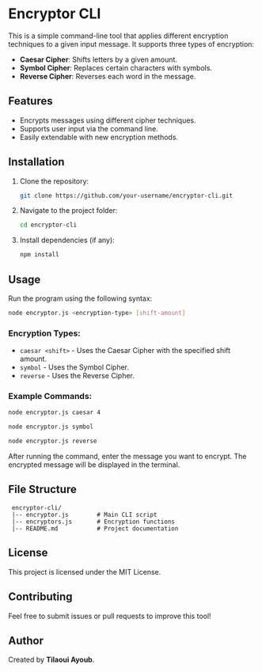 # Encryptor CLI

This is a simple command-line tool that applies different encryption techniques to a given input message. It supports three types of encryption:

- **Caesar Cipher**: Shifts letters by a given amount.
- **Symbol Cipher**: Replaces certain characters with symbols.
- **Reverse Cipher**: Reverses each word in the message.

## Features
- Encrypts messages using different cipher techniques.
- Supports user input via the command line.
- Easily extendable with new encryption methods.

## Installation
1. Clone the repository:
   ```sh
   git clone https://github.com/your-username/encryptor-cli.git
   ```
2. Navigate to the project folder:
   ```sh
   cd encryptor-cli
   ```
3. Install dependencies (if any):
   ```sh
   npm install
   ```

## Usage
Run the program using the following syntax:
```sh
node encryptor.js <encryption-type> [shift-amount]
```

### Encryption Types:
- `caesar <shift>` - Uses the Caesar Cipher with the specified shift amount.
- `symbol` - Uses the Symbol Cipher.
- `reverse` - Uses the Reverse Cipher.

### Example Commands:
```sh
node encryptor.js caesar 4
```
```sh
node encryptor.js symbol
```
```sh
node encryptor.js reverse
```

After running the command, enter the message you want to encrypt. The encrypted message will be displayed in the terminal.

## File Structure
```
 encryptor-cli/
 |-- encryptor.js        # Main CLI script
 |-- encryptors.js       # Encryption functions
 |-- README.md           # Project documentation
```

## License
This project is licensed under the MIT License.

## Contributing
Feel free to submit issues or pull requests to improve this tool!

## Author
Created by **Tilaoui Ayoub**.

